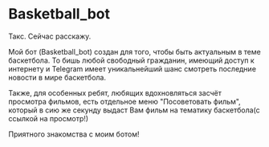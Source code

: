 # Basketball_bot

Такс. Сейчас расскажу.

Мой бот (Basketball_bot) создан для того, чтобы быть актуальным в теме баскетбола. То бишь любой свободный гражданин, имеющий доступ к интернету и Telegram имеет уникальнейший шанс смотреть последние новости в мире баскетбола.

Также, для особенных ребят, любящих вдохновляться засчёт просмотра фильмов, есть отдельное меню "Посоветовать фильм", который в сию же секунду выдаст Вам фильм на тематику баскетбола(с ссылкой на просмотр!)


Приятного знакомства с моим ботом!
